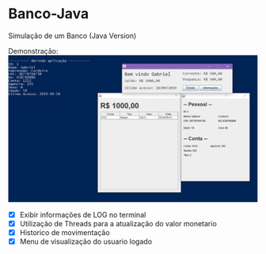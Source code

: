 
# Banco-Java
Simulação de um Banco (Java Version)

Demonstração:
![demonstracao](https://github.com/PotatoMexicano/Banco-Java/blob/master/samples/mainMenu.PNG)

 - [x] Exibir informações de LOG no terminal
 - [x] Utilização de Threads para a atualização do valor monetario
 - [x] Historico de movimentação
 - [x] Menu de visualização do usuario logado
